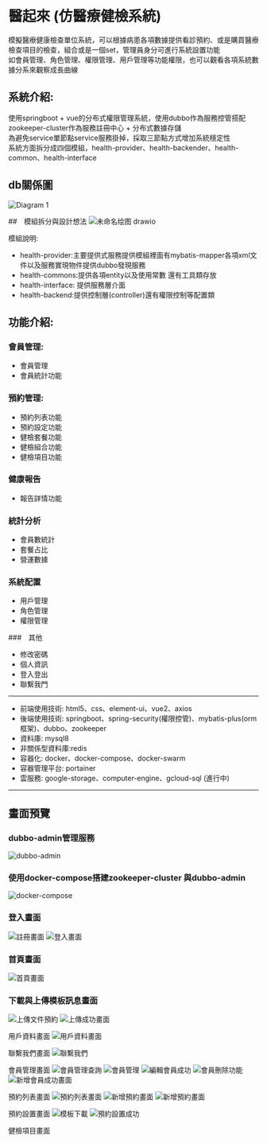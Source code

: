 # 醫起來 (仿醫療健檢系統)
模擬醫療健康檢查單位系統，可以根據病患各項數據提供看診預約、或是購買醫療檢查項目的檢查，組合或是一個set，管理員身分可進行系統設置功能<br>
如會員管理、角色管理、權限管理、用戶管理等功能權限，也可以觀看各項系統數據分系來觀察成長曲線

## 系統介紹: 
使用springboot + vue的分布式權限管理系統，使用dubbo作為服務控管搭配zookeeper-cluster作為服務註冊中心 + 分布式數據存儲 <br>
為避免service單節點service服務掛掉，採取三節點方式增加系統穩定性 <br>
系統方面拆分成四個模組，health-provider、health-backender、health-common、health-interface

## db關係圖
![Diagram 1](https://github.com/yaiiow159/Health_backendProject/assets/39752246/be410ee2-6fc4-4dea-8625-3e7df1f94d22)

##　模組拆分與設計想法
![未命名绘图 drawio](https://github.com/yaiiow159/Health_backendProject/assets/39752246/e4f79f1c-0126-45de-b7aa-c057e0b3e6c9)


模組說明:
+ health-provider:主要提供式服務提供模組裡面有mybatis-mapper各項xml文件以及服務實現物件提供dubbo發現服務 
+ health-commons:提供各項entity以及使用常數 還有工具類存放
+ health-interface: 提供服務層介面
+ health-backend:提供控制層(controller)還有權限控制等配置類

## 功能介紹: <br>
### 會員管理: <br>
- 會員管理
- 會員統計功能

### 預約管理: <br>
- 預約列表功能
- 預約設定功能
- 健檢套餐功能
- 健檢組合功能
- 健檢項目功能

### 健康報告 <br>
- 報告詳情功能

### 統計分析 <br>
- 會員數統計
- 套餐占比
- 營運數據

### 系統配置 <br>
- 用戶管理
- 角色管理
- 權限管理

###　其他　<br>
- 修改密碼
- 個人資訊
- 登入登出
- 聯繫我門

--------------------------------------------------------------------------------------------------
+ 前端使用技術: html5、css、element-ui、vue2、axios
+ 後端使用技術: springboot、spring-security(權限控管)、mybatis-plus(orm框架)、dubbo、zookeeper
+ 資料庫: mysql8
+ 非關係型資料庫:redis
+ 容器化: docker、docker-compose、docker-swarm
+ 容器管理平台: portainer
+ 雲服務: google-storage、computer-engine、gcloud-sql (進行中)

<hr>

## 畫面預覽

### dubbo-admin管理服務
![dubbo-admin](https://github.com/yaiiow159/Health_backendProject/assets/39752246/8701bfd4-40e9-4cfe-b64a-61ea4f9c4b97)

### 使用docker-compose搭建zookeeper-cluster 與dubbo-admin
![docker-compose](https://github.com/yaiiow159/Health_backendProject/assets/39752246/cd135d68-d727-42e0-b562-fd8674696c17)

### 登入畫面
![註冊畫面](https://github.com/yaiiow159/Health_backendProject/assets/39752246/25f9db4b-0049-48a9-bbcd-3b3344230104)
![登入畫面](https://github.com/yaiiow159/Health_backendProject/assets/39752246/58e31b13-8346-4516-b33c-3e0a09bd8fea)

### 首頁畫面
![首頁畫面](https://github.com/yaiiow159/Health_backendProject/assets/39752246/30abcd6b-a644-46be-966b-1aefb5ce898a)

### 下載與上傳模板訊息畫面
![上傳文件預約](https://github.com/yaiiow159/Health_backendProject/assets/39752246/140db553-588c-461d-ab15-b83f51e3123a)
![上傳成功畫面](https://github.com/yaiiow159/Health_backendProject/assets/39752246/b2ee4f49-bc0d-42b0-8a85-ccfd5b7f22c2)

用戶資料畫面
![用戶資料畫面](https://github.com/yaiiow159/Health_backendProject/assets/39752246/27b8422a-6141-4398-b00d-796ab36aba86)

聯繫我們畫面
![聯繫我們](https://github.com/yaiiow159/Health_backendProject/assets/39752246/f74aa46a-7d45-4318-9d6a-2c1c4c173416)

會員管理畫面
![會員管理查詢](https://github.com/yaiiow159/Health_backendProject/assets/39752246/36061e72-a096-4c0b-babe-edc460d63150)
![會員管理](https://github.com/yaiiow159/Health_backendProject/assets/39752246/cf330b15-6758-4a2e-b87f-43b002157b47)
![編輯會員成功](https://github.com/yaiiow159/Health_backendProject/assets/39752246/dac10656-24a4-421b-9200-e135da29d51f)
![會員刪除功能](https://github.com/yaiiow159/Health_backendProject/assets/39752246/c262abcd-cf70-4e39-a3db-83ccc831b6d2)
![新增會員成功畫面](https://github.com/yaiiow159/Health_backendProject/assets/39752246/a7046365-4922-4a11-9a3a-2e3fa8b468b9)


預約列表畫面
![預約列表畫面](https://github.com/yaiiow159/Health_backendProject/assets/39752246/97d73b77-76e6-4ace-9fcd-79b9096ea63e)
![新增預約畫面](https://github.com/yaiiow159/Health_backendProject/assets/39752246/fa848878-0b0f-4760-b500-a12a9abb4d26)
![新增預約畫面](https://github.com/yaiiow159/Health_backendProject/assets/39752246/9c2d6ad7-425e-4da8-9618-da3b8be36604)


預約設置畫面
![模板下載](https://github.com/yaiiow159/Health_backendProject/assets/39752246/fe187219-b76e-42d2-b719-2aab10c3656a)
![預約設置成功](https://github.com/yaiiow159/Health_backendProject/assets/39752246/5ddb70b9-be1c-4c38-ba11-1fd5d3885ffb)

健檢項目畫面



















